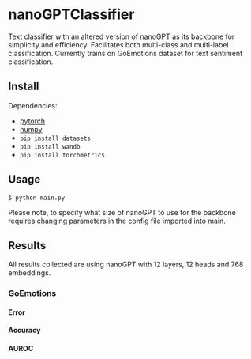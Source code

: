 # nanoGPTClassifier

Text classifier with an altered version of [nanoGPT](https://github.com/karpathy/nanoGPT) as its backbone for simplicity and efficiency. Facilitates both multi-class and multi-label classification. Currently trains on GoEmotions dataset for text sentiment classification.
## Install

Dependencies:

- [pytorch](https://pytorch.org)
- [numpy](https://numpy.org/install/)
- `pip install datasets`
- `pip install wandb`
- `pip install torchmetrics`

## Usage

```
$ python main.py
```

Please note, to specify what size of nanoGPT to use for the backbone requires changing parameters in the config file imported into main.

## Results

All results collected are using nanoGPT with 12 layers, 12 heads and 768 embeddings.
### GoEmotions
#### Error
#### Accuracy
#### AUROC